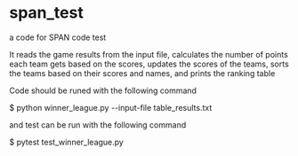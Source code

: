 # span_test
a code for SPAN code test

It reads the game results from the input file, calculates the number of points each team gets based
on the scores, updates the scores of the teams, sorts the teams based on their scores and names, and
prints the ranking table

Code should be runed with the following command

$ python winner_league.py --input-file table_results.txt

and test can be run with the following command

$ pytest test_winner_league.py